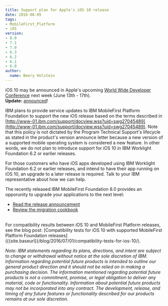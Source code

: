```yaml
---
title: Support plan for Apple's iOS 10 release
date: 2016-06-05
tags:
- MobileFirst_Platform
- iOS
version:
- 8.0
- 7.1
- 7.0
- 6.3
- 6.2
- 6.1
- 6.0
author:
  name: Beery Holstein
---
```

iOS 10 may be announced in Apple's upcoming [World Wide Developer Conference](https://developer.apple.com/wwdc/) next week (June 13th - 17th).  
**Update:** [announced](https://developer.apple.com/ios/)!

IBM plans to provide service updates to IBM MobileFirst Platform Foundation to support the new iOS release based on the terms described in [http://www-01.ibm.com/support/docview.wss?uid=swg27045489](http://www-01.ibm.com/support/docview.wss?uid=swg27045489). Note that this policy is not dictated by the Program Technical Support's lifecycle as stated in the product's version announce letter because a new version of a supported mobile operating system is considered a new feature. In other words, we do not plan to introduce support for iOS 10 in IBM Worklight Foundation 6.2 or earlier releases.

For those customers who have iOS apps developed using IBM Worklight Foundation 6.2 or earlier releases, and intend to have their app running on iOS 10, an upgrade to a later release is required. Talk to your IBM representative about how we can help.

The recently released IBM MobileFirst Foundation 8.0 provides an opporunity to upgrade your applications to the next level:

* [Read the release announcement]({{site.baseurl}}/blog/2016/06/17/ibm-releases-next-generation-of-mobilefirst-foundation-built-for-hybrid-cloud/)
* [Review the migration cookbook]({{site.baseurl}}/tutorials/en/foundation/8.0/migration-cookbook/)

<br/>
For compatibility results between iOS 10 and MobileFirst Platform releases, see the blog post: [Compatibility tests for iOS 10 with supported MobileFirst Platform Foundation releases]({{site.baseurl}}/blog/2016/07/01/compatibility-tests-for-ios-10/).

*Note: IBM statements regarding its plans, directions, and intent are subject to change or withdrawal without notice at the sole discretion of IBM. Information regarding potential future products is intended to outline our general product direction and it should not be relied on in making a purchasing decision. The information mentioned regarding potential future products is not a commitment, promise, or legal obligation to deliver any material, code or functionality. Information about potential future products may not be incorporated into any contract. The development, release, and timing of any future features or functionality described for our products remains at our sole discretion.*

